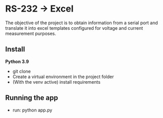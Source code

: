 # RS-232 -> Excel
The objective of the project is to obtain information from a serial port and translate it into excel templates configured for voltage and current measurement purposes.

## Install
<b>Python 3.9</b><br>
<ul>
<li>git clone </li>
<li>Create a virtual environment in the project folder</li>
<li>(With the venv active) install requirements</li>
</ul>

## Running the app
<ul>
<li>run: python app.py</li>
</ul>
